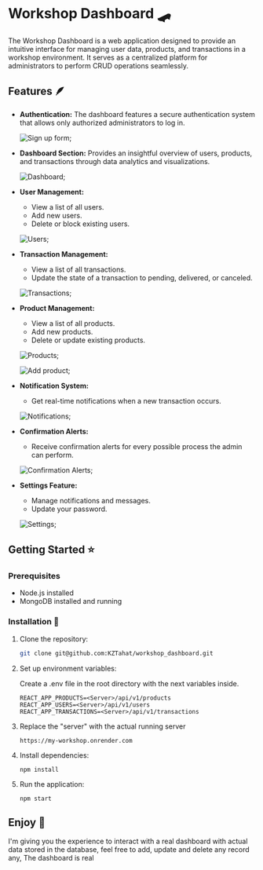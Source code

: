 # Workshop Dashboard 🛹

The Workshop Dashboard is a web application designed to provide an intuitive interface for managing user data, products, and transactions in a workshop environment. It serves as a centralized platform for administrators to perform CRUD operations seamlessly.

## Features 🪶

- **Authentication:** The dashboard features a secure authentication system that allows only authorized administrators to log in.

  ![Sign up form](./src/assets/dashboard_project/dashboard_signIn.png);

- **Dashboard Section:** Provides an insightful overview of users, products, and transactions through data analytics and visualizations.

  ![Dashboard](./src/assets/dashboard_project/dashboard_dashboard.png);

- **User Management:**

  - View a list of all users.
  - Add new users.
  - Delete or block existing users.

  ![Users](./src/assets/dashboard_project/dasboard_users.png);

- **Transaction Management:**

  - View a list of all transactions.
  - Update the state of a transaction to pending, delivered, or canceled.

  ![Transactions](./src/assets/dashboard_project/dashboard_transactions.png);

- **Product Management:**

  - View a list of all products.
  - Add new products.
  - Delete or update existing products.

  ![Products](./src/assets/dashboard_project/dashboard_products.png);

  ![Add product](./src/assets/dashboard_project/dashboard_addProduct.png);

- **Notification System:**

  - Get real-time notifications when a new transaction occurs.

  ![Notifications](./src/assets/dashboard_project/dashboard_notifications.png);

- **Confirmation Alerts:**

  - Receive confirmation alerts for every possible process the admin can perform.

  ![Confirmation Alerts](./src/assets/dashboard_project/dashboard_alert.png);

- **Settings Feature:**

  - Manage notifications and messages.
  - Update your password.

  ![Settings](./src/assets/dashboard_project/dashoboard_settings.png);

## Getting Started ⭐

### Prerequisites

- Node.js installed
- MongoDB installed and running

### Installation 🎺

1.  Clone the repository:

    ```bash
    git clone git@github.com:KZTahat/workshop_dashboard.git
    ```

2.  Set up environment variables:

    Create a .env file in the root directory with the next variables inside.

        REACT_APP_PRODUCTS=<Server>/api/v1/products
        REACT_APP_USERS=<Server>/api/v1/users
        REACT_APP_TRANSACTIONS=<Server>/api/v1/transactions

3.  Replace the "server" with the actual running server

        https://my-workshop.onrender.com

4.  Install dependencies:

        npm install

4.  Run the application:

        npm start

## Enjoy 🤝

I'm giving you the experience to interact with a real dashboard with actual data stored in the database, feel free to add, update and delete any record any, The dashboard is real
